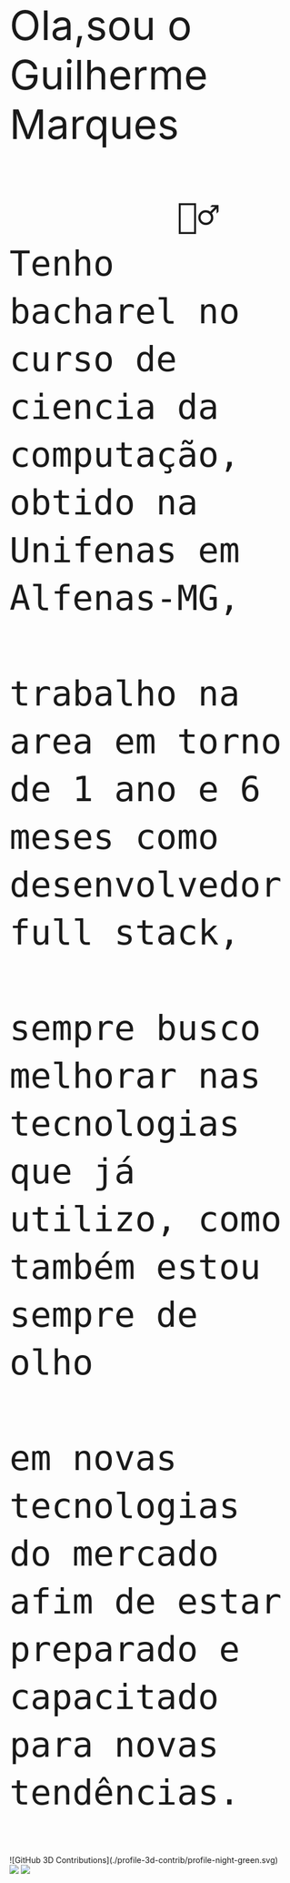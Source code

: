 <div style="font-size:72px">
      Ola,sou o Guilherme Marques
      
            🙋‍♂️ Tenho bacharel no curso de ciencia da computação, obtido na Unifenas em Alfenas-MG, 
                  trabalho na area em torno de 1 ano e 6 meses como desenvolvedor full stack,
                  sempre busco melhorar nas tecnologias que já utilizo, como também estou sempre de olho
                  em novas tecnologias do mercado afim de estar preparado e capacitado para novas tendências.

      
</div>

<div>
      ![GitHub 3D Contributions](./profile-3d-contrib/profile-night-green.svg)
</div>

<div>
      <a href="https://github.com/GuilhermeMPCosta"></a>
      <img height="230em" src="https://github-readme-stats.vercel.app/api?username=GuilhermeMPCosta&show_icons=true&theme=cobalt">
      <img height="230em" src="https://github-readme-stats.vercel.app/api/top-langs?username=GuilhermeMPCosta&show_icons=true&theme=cobalt">
</div>
